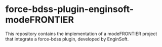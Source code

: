 # force-bdss-plugin-enginsoft-modeFRONTIER

This repository contains the implementation of a modeFRONTIER project that integrate a force-bdss plugin, developed by EnginSoft.
